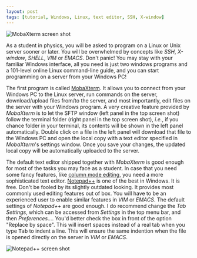 ```yaml
---
layout: post
tags: [tutorial, Windows, Linux, text editor, SSH, X-window]
---
```


![MobaXterm screen shot](http://mobaxterm.mobatek.net/img/moba/features/feature-sftp-browser.png)

As a student in physics, you will be asked to program on a Linux or Unix server
sooner or later. You will be overwhelmed by concepts like *SSH*, *X-window*,
*SHELL*, *VIM* or *EMACS*. Don't panic! You may stay with your familiar Windows
interface, all you need is just two windows programs and a 101-level online
Linux command-line guide, and you can start programming on a server from your
Windows PC!

The first program is called [MobaXterm](http://mobaxterm.mobatek.net/). It
allows you to connect from your Windows PC to the Linux server, run commands on
the server, download/upload files from/to the server, and most importantly,
edit files on the server with your Windows program. A very creative feature
provided by *MobaXterm* is to let the SFTP window (left panel in the top screen
shot) follow the terminal folder (right panel in the top screen shot), *i.e.*,
if you chance folder in your terminal, its contents will be shown in the left
panel automatically. Double click on a file in the left panel will download
that file to the Windows PC and open the local copy with a text editor
specified in *MobaXterm*'s settings window. Once you save your changes, the
updated local copy will be automatically uploaded to the server.

The default text editor shipped together with *MobaXterm* is good enough for
most of the tasks you may face as a student. In case that you need some fancy
features, like [column mode
editing](https://notepad-plus-plus.org/features/column-mode-editing.html), you
need a more sophisticated text editor.
[Notepad++](http://mobaxterm.mobatek.net/) is one of the best in Windows. It is
free. Don't be fooled by its slightly outdated looking. It provides most
commonly used editing features out of box. You will have to be an experienced
user to enable similar features in *VIM* or *EMACS*. The default settings of
*Notepad++* are good enough. I do recommend change the *Tab Settings*, which
can be accessed from *Settings* in the top menu bar, and then *Preferences...*.
You'd better check the box in front of the option "Replace by space". This will
insert spaces instead of a real tab when you type <kbd>Tab</kbd> to indent a
line. This will ensure the same indention when the file is opened directly on
the server in *VIM* or *EMACS*.

![Notepad++ screen shot](https://notepad-plus-plus.org/assets/images/notepad4ever.gif)

